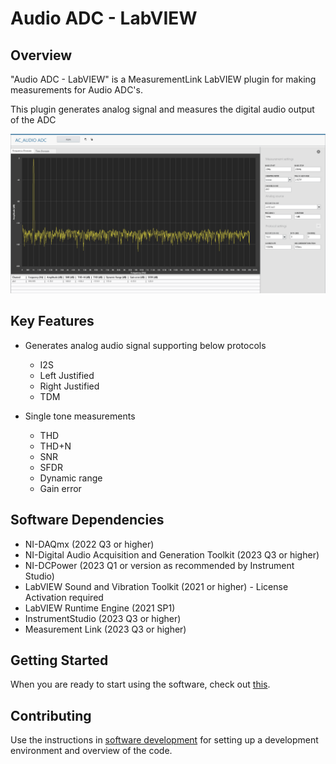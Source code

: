 # Audio ADC - LabVIEW

## Overview

"Audio ADC - LabVIEW" is a MeasurementLink LabVIEW plugin for making measurements for Audio ADC's.

This plugin generates analog signal and measures the digital audio output of the ADC

![image](res/audio-adc-plugin.png)


## Key Features

 - Generates analog audio signal supporting below protocols
   - I2S
   - Left Justified
   - Right Justified
   - TDM
 
 - Single tone measurements
   - THD
   - THD+N
   - SNR
   - SFDR
   - Dynamic range
   - Gain error

## Software Dependencies
- NI-DAQmx (2022 Q3 or higher)
- NI-Digital Audio Acquisition and Generation Toolkit (2023 Q3 or higher)
- NI-DCPower (2023 Q1 or version as recommended by Instrument Studio)
- LabVIEW Sound and Vibration Toolkit (2021 or higher) - License Activation required
- LabVIEW Runtime Engine (2021 SP1)
- InstrumentStudio (2023 Q3 or higher)
- Measurement Link (2023 Q3 or higher)


## Getting Started
When you are ready to start using the software, check out [this](docs/help.md).

## Contributing
Use the instructions in [software development](docs/software-development.md) for setting up a development environment and overview of the code.






